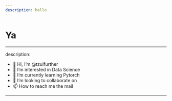 ```yaml
---
description: hello
---
```


# Ya

---
description:
  - 👋 Hi, I’m @tzuifurther
  - 👀 I’m interested in Data Science
  - 🌱 I’m currently learning Pytorch
  - 💞️ I’m looking to collaborate on 
  - 📫 How to reach me the mail
---
